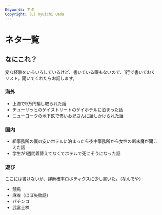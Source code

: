 ```yaml
---
Keywords: ネタ
Copyright: (C) Ryuichi Ueda
---
```


# ネタ一覧

## なにこれ？

変な経験をいろいろしているけど、書いている暇もないので、1行で書いておくリスト。聞いてくれたらお話します。


### 海外

* 上海で9万円騙し取られた話
* チューリッヒのゲイストリートのゲイホテルに泊まった話
* ニューヨークの地下鉄で怖いお兄さんに話しかけられた話

### 国内

* 組事務所の裏の安いホテルに泊まったら夜中事務所から女性の断末魔が聞こえた話
* 学生が1週間着替えてなくてホテルで死にそうになった話

### 遊び

ここには書けないが、詳解確率ロボティクスに少し書いた。（なんでや）

* 競馬
* 麻雀（ほぼ失敗話）
* パチンコ
* 武富士株
